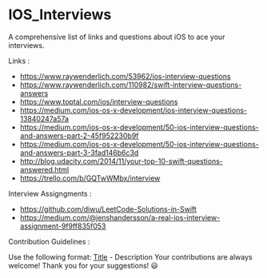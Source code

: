 # IOS_Interviews
A comprehensive list of links and questions about iOS to ace your interviews. 

Links : 
- https://www.raywenderlich.com/53962/ios-interview-questions
- https://www.raywenderlich.com/110982/swift-interview-questions-answers
- https://www.toptal.com/ios/interview-questions
- https://medium.com/ios-os-x-development/ios-interview-questions-13840247a57a
- https://medium.com/ios-os-x-development/50-ios-interview-questions-and-answers-part-2-45f952230b9f
- https://medium.com/ios-os-x-development/50-ios-interview-questions-and-answers-part-3-3fad146b6c3d
- http://blog.udacity.com/2014/11/your-top-10-swift-questions-answered.html
- https://trello.com/b/GQTwWMbx/interview




Interview Assigngments : 
- https://github.com/diwu/LeetCode-Solutions-in-Swift
- https://medium.com/@jenshandersson/a-real-ios-interview-assignment-9f9ff835f053

Contribution Guidelines : 
 
Use the following format: [Title](Link) - Description
Your contributions are always welcome! Thank you for your suggestions! 😃

